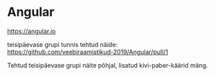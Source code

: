 # Angular
https://angular.io

teisipäevase grupi tunnis tehtud näide: https://github.com/veebiraamistikud-2019/Angular/pull/1

Tehtud teisipäevase grupi näite põhjal, lisatud kivi-paber-käärid mäng.
